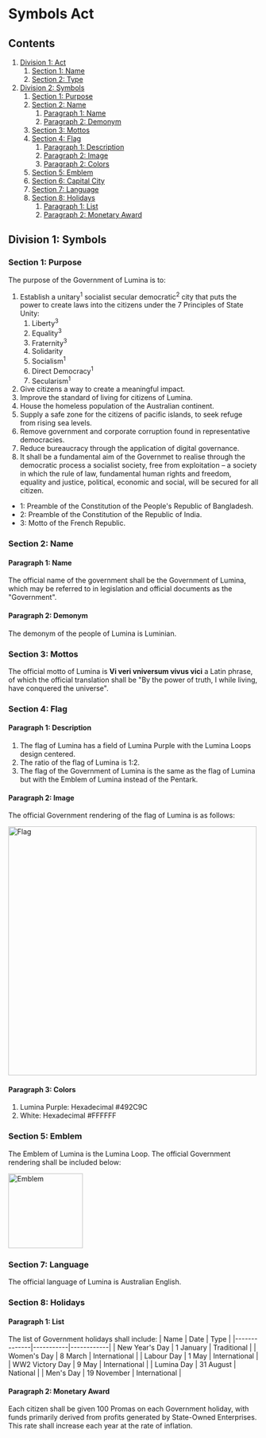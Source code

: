 # Symbols Act

## Contents

1. [Division 1: Act](https://github.com/lumina-gov/acts/blob/main/in_force/protected/symbols.md#division-1-act)
    1. [Section 1: Name](https://github.com/lumina-gov/acts/blob/main/in_force/protected/symbols.md#section-1-name)
    2. [Section 2: Type](https://github.com/lumina-gov/acts/blob/main/in_force/protected/symbols.md#section-2-type)
2. [Division 2: Symbols](https://github.com/lumina-gov/acts/blob/main/in_force/protected/symbols.md#division-2-symbols)
    1. [Section 1: Purpose](https://github.com/lumina-gov/acts/blob/main/in_force/protected/symbols.md#section-1-purpose)
    2. [Section 2: Name](https://github.com/lumina-gov/acts/blob/main/in_force/protected/symbols.md#section-2-name)
        1. [Paragraph 1: Name](https://github.com/lumina-gov/laws/blob/main/in_force/protected/symbols.md#paragraph-1-name)
        2. [Paragraph 2: Demonym](https://github.com/lumina-gov/acts/blob/main/in_force/protected/symbols.md#paragraph-2-demonym)
    3. [Section 3: Mottos](https://github.com/lumina-gov/acts/blob/main/in_force/]protected/symbols.md#section-3-mottos)
    4. [Section 4: Flag](https://github.com/lumina-gov/acts/blob/main/in_force/]protected/symbols.md#section-4-flag)
        1. [Paragraph 1: Description](https://github.com/lumina-gov/acts/blob/main/in_force/protected/symbols.md#paragraph-1-description)
        2. [Paragraph 2: Image](https://github.com/lumina-gov/acts/blob/main/in_force/protected/symbols.md#paragraph-2-image)
        3. [Paragraph 2: Colors](https://github.com/lumina-gov/acts/blob/main/in_force/protected/symbols.md#paragraph-2-colors)
    5. [Section 5: Emblem](https://github.com/lumina-gov/acts/blob/main/in_force/protected/symbols.md#section-5-state-emblem)
    6. [Section 6: Capital City](https://github.com/lumina-gov/acts/blob/main/in_force/protected/symbols.md#section-6-capital-city)
    7. [Section 7: Language](https://github.com/lumina-gov/acts/blob/main/in_force/protected/symbols.md#section-7-language)
    8. [Section 8: Holidays](https://github.com/lumina-gov/acts/blob/main/in_force/protected/symbols.md#section-8-holidays)
        1. [Paragraph 1: List](https://github.com/lumina-gov/acts/blob/main/in_force/protected/symbols.md#paragraph-1-list)
        2. [Paragraph 2: Monetary Award](https://github.com/lumina-gov/acts/blob/main/in_force/protected/symbols.md#paragraph-2-monetary-award)


## Division 1: Symbols

### Section 1: Purpose

The purpose of the Government of Lumina is to:
1. Establish a unitary<sup>1</sup> socialist secular democratic<sup>2</sup> city that puts the power to create laws into the citizens under the 7 Principles of State Unity:
    1. Liberty<sup>3</sup>
    2. Equality<sup>3</sup>
    3. Fraternity<sup>3</sup>
    4. Solidarity
    5. Socialism<sup>1</sup>
    6. Direct Democracy<sup>1</sup>
    7. Secularism<sup>1</sup>
2. Give citizens a way to create a meaningful impact.
3. Improve the standard of living for citizens of Lumina.
4. House the homeless population of the Australian continent.
5. Supply a safe zone for the citizens of pacific islands, to seek refuge from rising sea levels.
6. Remove government and corporate corruption found in representative democracies.
7. Reduce bureaucracy through the application of digital governance.
8. It shall be a fundamental aim of the Governmet to realise through the democratic process a socialist society, free from exploitation – a society in which the rule of law, fundamental human rights and freedom, equality and justice, political, economic and social, will be secured for all citizen.

- 1: Preamble of the Constitution of the People's Republic of Bangladesh.
- 2: Preamble of the Constitution of the Republic of India.
- 3: Motto of the French Republic.

### Section 2: Name

#### Paragraph 1: Name
The official name of the government shall be the Government of Lumina, which may be referred to in legislation and official documents as the "Government".

#### Paragraph 2: Demonym
The demonym of the people of Lumina is Luminian.

### Section 3: Mottos
The official motto of Lumina is **Vi veri vniversum vivus vici** a Latin phrase, of which the official translation shall be "By the power of truth, I while living, have conquered the universe".

### Section 4: Flag

#### Paragraph 1: Description
1. The flag of Lumina has a field of Lumina Purple with the Lumina Loops design centered.
2. The ratio of the flag of Lumina is 1:2.
3. The flag of the Government of Lumina is the same as the flag of Lumina but with the Emblem of Lumina instead of the Pentark.

#### Paragraph 2: Image
The official Government rendering of the flag of Lumina is as follows:

<img src="https://user-images.githubusercontent.com/21011694/148295525-6f4c9678-817b-4d2f-9c8f-6b2e7394845c.jpeg" alt="Flag" title="Flag" width="500"/>

#### Paragraph 3: Colors
1. Lumina Purple: Hexadecimal #492C9C
2. White: Hexadecimal #FFFFFF

### Section 5: Emblem
The Emblem of Lumina is the Lumina Loop. The official Government rendering shall be included below:

<img src="https://user-images.githubusercontent.com/21011694/148295916-c46ea5ba-1488-45bc-bda4-2b70d505b4f2.png" alt="Emblem" title="Emblem" width="150"/>

### Section 7: Language
The official language of Lumina is Australian English.

### Section 8: Holidays
#### Paragraph 1: List
The list of Government holidays shall include:
| Name | Date | Type |
|--------------|-----------|------------|
| New Year's Day | 1 January | Traditional |
| Women's Day | 8 March | International |
| Labour Day | 1 May | International |
| WW2 Victory Day | 9 May | International |
| Lumina Day | 31 August | National |
| Men's Day | 19 November | International |

#### Paragraph 2: Monetary Award
Each citizen shall be given 100 Promas on each Government holiday, with funds primarily derived from profits generated by State-Owned Enterprises. This rate shall increase each year at the rate of inflation.
